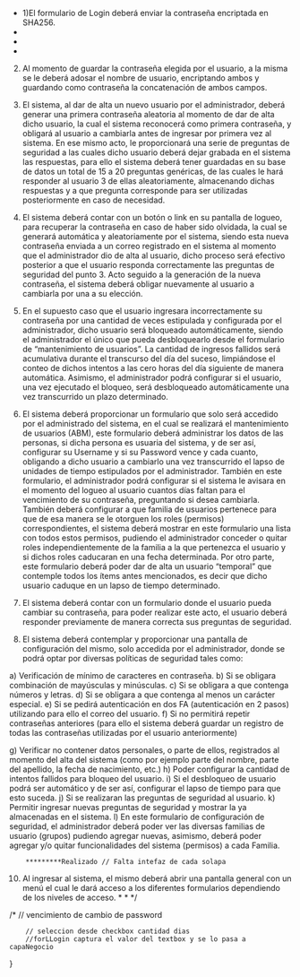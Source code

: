 
 * 1)El formulario de Login deberá enviar la contraseña encriptada en SHA256.
 * 
 * 
 * 
2) Al momento de guardar la contraseña elegida por el usuario, a la misma se le deberá adosar
el nombre de usuario, encriptando ambos y guardando como contraseña la concatenación de
ambos campos.

3) El sistema, al dar de alta un nuevo usuario por el administrador, deberá generar una primera
contraseña aleatoria al momento de dar de alta dicho usuario, la cual el sistema reconocerá
como primera contraseña, y obligará al usuario a cambiarla antes de ingresar por primera vez al
sistema. En ese mismo acto, le proporcionará una serie de preguntas de seguridad a las cuales
dicho usuario deberá dejar grabada en el sistema las respuestas, para ello el sistema deberá
tener guardadas en su base de datos un total de 15 a 20 preguntas genéricas, de las cuales le
hará responder al usuario 3 de ellas aleatoriamente, almacenando dichas respuestas y a que
pregunta corresponde para ser utilizadas posteriormente en caso de necesidad.

4) El sistema deberá contar con un botón o link en su pantalla de logueo, para recuperar la
contraseña en caso de haber sido olvidada, la cual se generará automática y aleatoriamente por
el sistema, siendo esta nueva contraseña enviada a un correo registrado en el sistema al
momento que el administrador dio de alta al usuario, dicho proceso será efectivo posterior a
que el usuario responda correctamente las preguntas de seguridad del punto 3. Acto seguido a
la generación de la nueva contraseña, el sistema deberá obligar nuevamente al usuario a
cambiarla por una a su elección.

5) En el supuesto caso que el usuario ingresara incorrectamente su contraseña por una cantidad
de veces estipulada y configurada por el administrador, dicho usuario será bloqueado
automáticamente, siendo el administrador el único que pueda desbloquearlo desde el formulario
de “mantenimiento de usuarios”. La cantidad de ingresos fallidos será acumulativa durante el
transcurso del día del suceso, limpiándose el conteo de dichos intentos a las cero horas del día
siguiente de manera automática. Asimismo, el administrador podrá configurar si el usuario, una
vez ejecutado el bloqueo, será desbloqueado automáticamente una vez transcurrido un plazo
determinado.

7) El sistema deberá proporcionar un formulario que solo será accedido por el administrado del
sistema, en el cual se realizará el mantenimiento de usuarios (ABM), este formulario deberá
administrar los datos de las personas, si dicha persona es usuaria del sistema, y de ser así,
configurar su Username y si su Password vence y cada cuanto, obligando a dicho usuario a
cambiarlo una vez transcurrido el lapso de unidades de tiempo estipulados por el administrador.
También en este formulario, el administrador podrá configurar si el sistema le avisara en el
momento del logueo al usuario cuantos días faltan para el vencimiento de su contraseña,
preguntando si desea cambiarla. También deberá configurar a que familia de usuarios
pertenece para que de esa manera se le otorguen los roles (permisos) correspondientes, el
sistema deberá mostrar en este formulario una lista con todos estos permisos, pudiendo el
administrador conceder o quitar roles independientemente de la familia a la que pertenezca el
usuario y si dichos roles caducaran en una fecha determinada.
Por otro parte, este formulario deberá poder dar de alta un usuario “temporal” que contemple
todos los ítems antes mencionados, es decir que dicho usuario caduque en un lapso de tiempo
determinado.


8) El sistema deberá contar con un formulario donde el usuario pueda cambiar su contraseña,
para poder realizar este acto, el usuario deberá responder previamente de manera correcta sus
preguntas de seguridad.

9) El sistema deberá contemplar y proporcionar una pantalla de configuración del mismo, solo
accedida por el administrador, donde se podrá optar por diversas políticas de seguridad tales
como:

a) Verificación de mínimo de caracteres en contraseña.
b) Si se obligara combinación de mayúsculas y minúsculas.
c) Si se obligara a que contenga números y letras.
d) Si se obligara a que contenga al menos un carácter especial.
e) Si se pedirá autenticación en dos FA (autenticación en 2 pasos) utilizando para
ello el correo del usuario.
f) Si no permitirá repetir contraseñas anteriores (para ello el sistema deberá
guardar un registro de todas las contraseñas utilizadas por el usuario
anteriormente)

g) Verificar no contener datos personales, o parte de ellos, registrados al momento
del alta del sistema (como por ejemplo parte del nombre, parte del apellido, la
fecha de nacimiento, etc.)
h) Poder configurar la cantidad de intentos fallidos para bloqueo del usuario.
i) Si el desbloqueo de usuario podrá ser automático y de ser así, configurar el lapso
de tiempo para que esto suceda.
j) Si se realizaran las preguntas de seguridad al usuario.
k) Permitir ingresar nuevas preguntas de seguridad y mostrar la ya almacenadas
en el sistema.
l) En este formulario de configuración de seguridad, el administrador deberá
poder ver las diversas familias de usuario (grupos) pudiendo agregar nuevas,
asimismo, deberá poder agregar y/o quitar funcionalidades del sistema
(permisos) a cada Familia.



		*********Realizado // Falta intefaz de cada solapa
10) Al ingresar al sistema, el mismo deberá abrir una pantalla general con un menú el cual le
dará acceso a los diferentes formularios dependiendo de los niveles de acceso.
		 * 
		 *
		 */

/*
		// vencimiento de cambio de password

		// seleccion desde checkbox cantidad dias
		//forLLogin captura el valor del textbox y se lo pasa a capaNegocio
}
